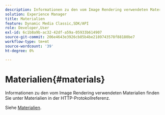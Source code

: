 ```yaml
---
description: Informationen zu den vom Image Rendering verwendeten Materialien finden Sie unter Materialien in der HTTP-Protokollreferenz.
solution: Experience Manager
title: Materialien
feature: Dynamic Media Classic,SDK/API
role: Developer,User
exl-id: 6c1b8a9b-ac32-42df-a59a-05933b614907
source-git-commit: 206e4643e3926cb85b4be2189743578f88180be7
workflow-type: tm+mt
source-wordcount: '39'
ht-degree: 0%

---
```


# Materialien{#materials}

Informationen zu den vom Image Rendering verwendeten Materialien finden Sie unter Materialien in der HTTP-Protokollreferenz.

Siehe [Materialien](../../../../../ir-api/http-protocol/image-rendering-api-ref/c-ir-http-protocol-ref/c-ir-http-protocol-syntax-and-features/c-ir-http-materials/c-ir-http-materials.md#concept-45af2ab5694b4cfdadf1211ce3f5ed0f).
